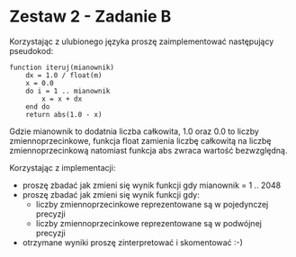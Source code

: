# Zestaw 2 - Zadanie B

Korzystając z ulubionego języka proszę zaimplementować następujący pseudokod:

```text
function iteruj(mianownik)
    dx = 1.0 / float(m)
    x = 0.0
    do i = 1 .. mianownik
        x = x + dx
    end do
    return abs(1.0 - x)
```

Gdzie mianownik to dodatnia liczba całkowita, 1.0 oraz 0.0 to liczby zmiennoprzecinkowe, funkcja float zamienia liczbę całkowitą na liczbę zmiennoprzecinkową natomiast funkcja abs zwraca wartość bezwzględną.

Korzystając z implementacji:

- proszę zbadać jak zmieni się wynik funkcji gdy mianownik = 1 .. 2048
- proszę zbadać jak zmieni się wynik funkcji gdy:
  - liczby zmiennoprzecinkowe reprezentowane są w pojedynczej precyzji
  - liczby zmiennoprzecinkowe reprezentowane są w podwójnej precyzji
- otrzymane wyniki proszę zinterpretować i skomentować :-)